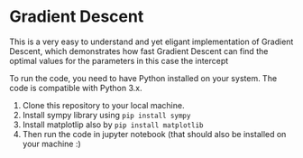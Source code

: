# Gradient Descent

This is a very easy to understand and yet eligant implementation of Gradient Descent, which demonstrates how fast
Gradient Descent can find the optimal values for the parameters in this case the intercept


To run the code, you need to have Python installed on your system. The code is compatible with Python 3.x.

1. Clone this repository to your local machine.
2. Install sympy library using  `pip install sympy` 
3. Install matplotlip also by `pip install matplotlib`
4. Then run the code in jupyter notebook (that should also be installed on your machine :)






